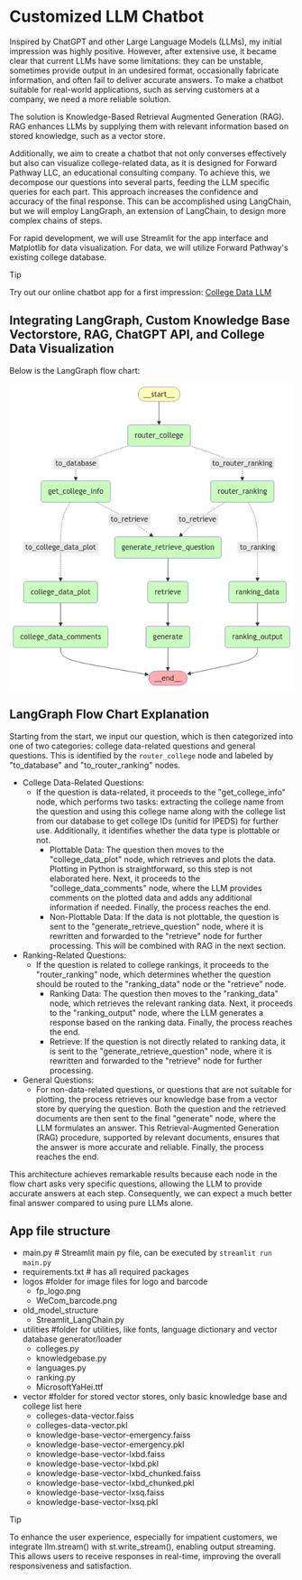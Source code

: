# Customized LLM Chatbot
Inspired by ChatGPT and other Large Language Models (LLMs), my initial impression was highly positive. However, after extensive use, it became clear that current LLMs have some limitations: they can be unstable, sometimes provide output in an undesired format, occasionally fabricate information, and often fail to deliver accurate answers. To make a chatbot suitable for real-world applications, such as serving customers at a company, we need a more reliable solution.

The solution is Knowledge-Based Retrieval Augmented Generation (RAG). RAG enhances LLMs by supplying them with relevant information based on stored knowledge, such as a vector store.

Additionally, we aim to create a chatbot that not only converses effectively but also can visualize college-related data, as it is designed for Forward Pathway LLC, an educational consulting company. To achieve this, we decompose our questions into several parts, feeding the LLM specific queries for each part. This approach increases the confidence and accuracy of the final response. This can be accomplished using LangChain, but we will employ LangGraph, an extension of LangChain, to design more complex chains of steps.

For rapid development, we will use Streamlit for the app interface and Matplotlib for data visualization. For data, we will utilize Forward Pathway's existing college database.

> [!TIP]
> Try out our online chatbot app for a first impression: [College Data LLM](https://chat.forwardpathway.com/?lang=en)

## Integrating LangGraph, Custom Knowledge Base Vectorstore, RAG, ChatGPT API, and College Data Visualization
Below is the LangGraph flow chart:

![LangGraph flow chart](GraphFlow.png)

## LangGraph Flow Chart Explanation
Starting from the start, we input our question, which is then categorized into one of two categories: college data-related questions and general questions. This is identified by the `router_college` node and labeled by "to_database" and "to_router_ranking" nodes.

- College Data-Related Questions:
  - If the question is data-related, it proceeds to the "get_college_info" node, which performs two tasks: extracting the college name from the question and using this college name along with the college list from our database to get college IDs (unitid for IPEDS) for further use. Additionally, it identifies whether the data type is plottable or not.
      - Plottable Data:
          The question then moves to the "college_data_plot" node, which retrieves and plots the data. Plotting in Python is straightforward, so this step is not elaborated here. Next, it proceeds to the "college_data_comments" node, where the LLM provides comments on the plotted data and adds any additional information if needed. Finally, the process reaches the end.
      - Non-Plottable Data:
        If the data is not plottable, the question is sent to the "generate_retrieve_question" node, where it is rewritten and forwarded to the "retrieve" node for further processing. This will be combined with RAG in the next section.
- Ranking-Related Questions:
  - If the question is related to college rankings, it proceeds to the "router_ranking" node, which determines whether the question should be routed to the "ranking_data" node or the "retrieve" node.
      - Ranking Data:
          The question then moves to the "ranking_data" node, which retrieves the relevant ranking data. Next, it proceeds to the "ranking_output" node, where the LLM generates a response based on the ranking data. Finally, the process reaches the end.
      - Retrieve:
          If the question is not directly related to ranking data, it is sent to the "generate_retrieve_question" node, where it is rewritten and forwarded to the "retrieve" node for further processing.
- General Questions:
  - For non-data-related questions, or questions that are not suitable for plotting, the process retrieves our knowledge base from a vector store by querying the question. Both the question and the retrieved documents are then sent to the final "generate" node, where the LLM formulates an answer. This Retrieval-Augmented Generation (RAG) procedure, supported by relevant documents, ensures that the answer is more accurate and reliable. Finally, the process reaches the end.


This architecture achieves remarkable results because each node in the flow chart asks very specific questions, allowing the LLM to provide accurate answers at each step. Consequently, we can expect a much better final answer compared to using pure LLMs alone.

## App file structure

- main.py # Streamlit main py file, can be executed by `streamlit run main.py`
- requirements.txt # has all required packages
- logos #folder for image files for logo and barcode
  - fp_logo.png
  - WeCom_barcode.png
- old_model_structure
    - Streamlit_LangChain.py
- utilities #folder for utilities, like fonts, language dictionary and vector database generator/loader
  - colleges.py
  - knowledgebase.py
  - languages.py
  - ranking.py
  - MicrosoftYaHei.ttf
- vector #folder for stored vector stores, only basic knowledge base and college list here
  - colleges-data-vector.faiss
  - colleges-data-vector.pkl
  - knowledge-base-vector-emergency.faiss
  - knowledge-base-vector-emergency.pkl
  - knowledge-base-vector-lxbd.faiss
  - knowledge-base-vector-lxbd.pkl
  - knowledge-base-vector-lxbd_chunked.faiss
  - knowledge-base-vector-lxbd_chunked.pkl
  - knowledge-base-vector-lxsq.faiss
  - knowledge-base-vector-lxsq.pkl

>[!TIP]
>To enhance the user experience, especially for impatient customers, we integrate llm.stream() with st.write_stream(), enabling output streaming. This allows users to receive responses in real-time, improving the overall responsiveness and satisfaction.